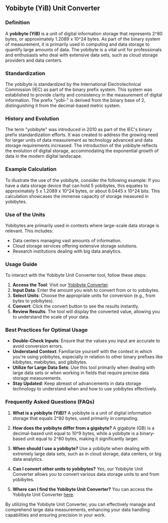 ## Yobibyte (YiB) Unit Converter

### Definition
A **yobibyte (YiB)** is a unit of digital information storage that represents 2^80 bytes, or approximately 1.2089 x 10^24 bytes. As part of the binary system of measurement, it is primarily used in computing and data storage to quantify large amounts of data. The yobibyte is a vital unit for professionals and enthusiasts who deal with extensive data sets, such as cloud storage providers and data centers.

### Standardization
The yobibyte is standardized by the International Electrotechnical Commission (IEC) as part of the binary prefix system. This system was established to provide clarity and consistency in the measurement of digital information. The prefix "yobi-" is derived from the binary base of 2, distinguishing it from the decimal-based metric system.

### History and Evolution
The term "yobibyte" was introduced in 2010 as part of the IEC's binary prefix standardization efforts. It was created to address the growing need for larger units of data measurement as technology advanced and data storage requirements increased. The introduction of the yobibyte reflects the evolution of digital storage, accommodating the exponential growth of data in the modern digital landscape.

### Example Calculation
To illustrate the use of the yobibyte, consider the following example: If you have a data storage device that can hold 5 yobibytes, this equates to approximately 5 x 1.2089 x 10^24 bytes, or about 6.0445 x 10^24 bits. This calculation showcases the immense capacity of storage measured in yobibytes.

### Use of the Units
Yobibytes are primarily used in contexts where large-scale data storage is relevant. This includes:
- Data centers managing vast amounts of information.
- Cloud storage services offering extensive storage solutions.
- Research institutions dealing with big data analytics.

### Usage Guide
To interact with the Yobibyte Unit Converter tool, follow these steps:
1. **Access the Tool**: Visit our [Yobibyte Converter](https://www.inayam.co/unit-converter/prefixes_binary).
2. **Input Data**: Enter the amount you wish to convert from or to yobibytes.
3. **Select Units**: Choose the appropriate units for conversion (e.g., from bytes to yobibytes).
4. **Convert**: Click the convert button to see the results instantly.
5. **Review Results**: The tool will display the converted value, allowing you to understand the scale of your data.

### Best Practices for Optimal Usage
- **Double-Check Inputs**: Ensure that the values you input are accurate to avoid conversion errors.
- **Understand Context**: Familiarize yourself with the context in which you're using yobibytes, especially in relation to other binary prefixes like kibibytes, mebibytes, and gibibytes.
- **Utilize for Large Data Sets**: Use this tool primarily when dealing with large data sets or when working in fields that require precise data storage measurements.
- **Stay Updated**: Keep abreast of advancements in data storage technology to understand when and how to use yobibytes effectively.

### Frequently Asked Questions (FAQs)

1. **What is a yobibyte (YiB)?**
   A yobibyte is a unit of digital information storage that equals 2^80 bytes, used primarily in computing.

2. **How does the yobibyte differ from a gigabyte?**
   A gigabyte (GB) is a decimal-based unit equal to 10^9 bytes, while a yobibyte is a binary-based unit equal to 2^80 bytes, making it significantly larger.

3. **When should I use a yobibyte?**
   Use a yobibyte when dealing with extremely large data sets, such as in cloud storage, data centers, or big data analytics.

4. **Can I convert other units to yobibytes?**
   Yes, our Yobibyte Unit Converter allows you to convert various data storage units to and from yobibytes.

5. **Where can I find the Yobibyte Unit Converter?**
   You can access the Yobibyte Unit Converter [here](https://www.inayam.co/unit-converter/prefixes_binary).

By utilizing the Yobibyte Unit Converter, you can effectively manage and comprehend large data measurements, enhancing your data handling capabilities and ensuring precision in your work.